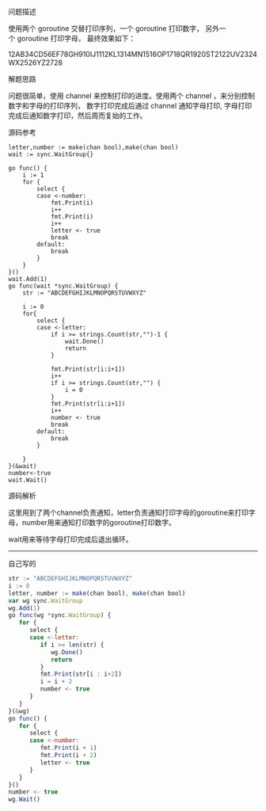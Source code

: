 问题描述

使用两个 goroutine 交替打印序列，一个 goroutine 打印数字， 另外一个 goroutine 打印字母， 最终效果如下：

12AB34CD56EF78GH910IJ1112KL1314MN1516OP1718QR1920ST2122UV2324WX2526YZ2728

解题思路

问题很简单，使用 channel 来控制打印的进度。使用两个 channel ，来分别控制数字和字母的打印序列， 数字打印完成后通过 channel 通知字母打印, 字母打印完成后通知数字打印，然后周而复始的工作。

源码参考

	letter,number := make(chan bool),make(chan bool)
	wait := sync.WaitGroup{}

	go func() {
		i := 1
		for {
			select {
			case <-number:
				fmt.Print(i)
				i++
				fmt.Print(i)
				i++
				letter <- true
				break
			default:
				break
			}
		}
	}()
	wait.Add(1)
	go func(wait *sync.WaitGroup) {
		str := "ABCDEFGHIJKLMNOPQRSTUVWXYZ"

		i := 0
		for{
			select {
			case <-letter:
				if i >= strings.Count(str,"")-1 {
					wait.Done()
					return
				}

				fmt.Print(str[i:i+1])
				i++
				if i >= strings.Count(str,"") {
					i = 0
				}
				fmt.Print(str[i:i+1])
				i++
				number <- true
				break
			default:
				break
			}

		}
	}(&wait)
	number<-true
	wait.Wait()


源码解析

这里用到了两个channel负责通知，letter负责通知打印字母的goroutine来打印字母，number用来通知打印数字的goroutine打印数字。

wait用来等待字母打印完成后退出循环。



---

自己写的

```javascript
str := "ABCDEFGHIJKLMNOPQRSTUVWXYZ"
i := 0
letter, number := make(chan bool), make(chan bool)
var wg sync.WaitGroup
wg.Add(1)
go func(wg *sync.WaitGroup) {
   for {
      select {
      case <-letter:
         if i >= len(str) {
            wg.Done()
            return
         }
         fmt.Print(str[i : i+2])
         i = i + 2
         number <- true
      }
   }
}(&wg)
go func() {
   for {
      select {
      case <-number:
         fmt.Print(i + 1)
         fmt.Print(i + 2)
         letter <- true
      }
   }
}()
number <- true
wg.Wait()
```


